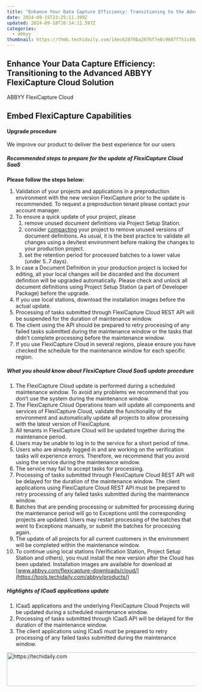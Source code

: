 ```yaml
---
title: "Enhance Your Data Capture Efficiency: Transitioning to the Advanced ABBYY FlexiCapture Cloud Solution"
date: 2024-09-15T23:25:11.399Z
updated: 2024-09-18T16:14:12.597Z
categories:
  - abbyy
thumbnail: https://thmb.techidaily.com/14ec62870ba2076f7e8c9687f751c49a66df2b130718dc75492a59a5c4cfcb22.jpg
---
```


## Enhance Your Data Capture Efficiency: Transitioning to the Advanced ABBYY FlexiCapture Cloud Solution

ABBYY FlexiCapture Cloud

## Embed FlexiCapture Capabilities

#### Upgrade procedure

We improve our product to deliver the best experience for our users

##### Recommended steps to prepare for the update of FlexiCapture Cloud SaaS

**Please follow the steps below:**

1. Validation of your projects and applications in a preproduction environment with the new version FlexiCapture prior to the update is recommended. To request a preproduction tenant please contact your account manager.
2. To ensure a quick update of your project, please  
   1. remove unused document definitions via Project Setup Station.  
   2. consider [compacting](https://tools.techidaily.com/abbyy/products/) your project to remove unused versions of document definitions. As usual, it is the best practice to validate all changes using a dev/test environment before making the changes to your production project.  
   3. set the retention period for processed batches to a lower value (under 5..7 days).
3. In case a Document Definition in your production project is locked for editing, all your local changes will be discarded and the document definition will be upgraded automatically. Please check and unlock all document definitions using Project Setup Station (a part of Developer Package) before the upgrade.
4. If you use local stations, download the installation images before the actual update.
5. Processing of tasks submitted through FlexiCapture Cloud REST API will be suspended for the duration of maintenance window.
6. The client using the API should be prepared to retry processing of any failed tasks submitted during the maintenance window or the tasks that didn’t complete processing before the maintenance window.
7. If you use FlexiCapture Cloud in several regions, please ensure you have checked the schedule for the maintenance window for each specific region.

##### What you should know about FlexiCapture Cloud SaaS update procedure

1. The FlexiCapture Cloud update is performed during a scheduled maintenance window. To avoid any problems we recommend that you don’t use the system during the maintenance window.
2. The FlexiCapture Cloud Operations team will update all components and services of FlexiCapture Cloud, validate the functionality of the environment and automatically update all projects to allow processing with the latest version of FlexiCapture.
3. All tenants in FlexiCapture Cloud will be updated together during the maintenance period.
4. Users may be unable to log in to the service for a short period of time.
5. Users who are already logged in and are working on the verification tasks will experience errors. Therefore, we recommend that you avoid using the service during the maintenance window.
6. The service may fail to accept tasks for processing.
7. Processing of tasks submitted through FlexiCapture Cloud REST API will be delayed for the duration of the maintenance window. The client applications using FlexiCapture Cloud REST API must be prepared to retry processing of any failed tasks submitted during the maintenance window.
8. Batches that are pending processing or submitted for processing during the maintenance period will go to Exceptions until the corresponding projects are updated. Users may restart processing of the batches that went to Exceptions manually, or submit the batches for processing again.
9. The update of all projects for all current customers in the environment will be completed within the maintenance window.
10. To continue using local stations (Verification Station, Project Setup Station and others), you must install the new version after the Cloud has been updated. Installation images are available for download at [www.abbyy.com/flexicapture-downloads/cloud/](https://tools.techidaily.com/abbyy/products/)

##### Highlights of ICaaS applications update

1. ICaaS applications and the underlying FlexiCapture Cloud Projects will be updated during a scheduled maintenance window.
2. Processing of tasks submitted through ICaaS API will be delayed for the duration of the maintenance window.
3. The client applications using ICaaS must be prepared to retry processing of any failed tasks submitted during the maintenance window.

<ins class="adsbygoogle"
     style="display:block"
     data-ad-format="autorelaxed"
     data-ad-client="ca-pub-7571918770474297"
     data-ad-slot="1223367746"></ins>

<ins class="adsbygoogle"
     style="display:block"
     data-ad-client="ca-pub-7571918770474297"
     data-ad-slot="8358498916"
     data-ad-format="auto"
     data-full-width-responsive="true"></ins>



<!-- affiliate ads begin -->
<a href="https://aligracehair.sjv.io/c/5597632/1902294/19272" target="_top" id="1902294">
  <img src="//a.impactradius-go.com/display-ad/19272-1902294" border="0" alt="https://techidaily.com" width="728" height="90"/>
</a>
<img height="0" width="0" src="https://aligracehair.sjv.io/i/5597632/1902294/19272" style="position:absolute;visibility:hidden;" border="0" />
<!-- affiliate ads end -->

